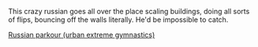 This crazy russian goes all over the place scaling buildings, doing all sorts of flips, bouncing off the walls literally. He'd be impossible to catch.

<a href="http://www.videobomb.com/posts/show/46">Russian parkour (urban extreme gymnastics)</a>
